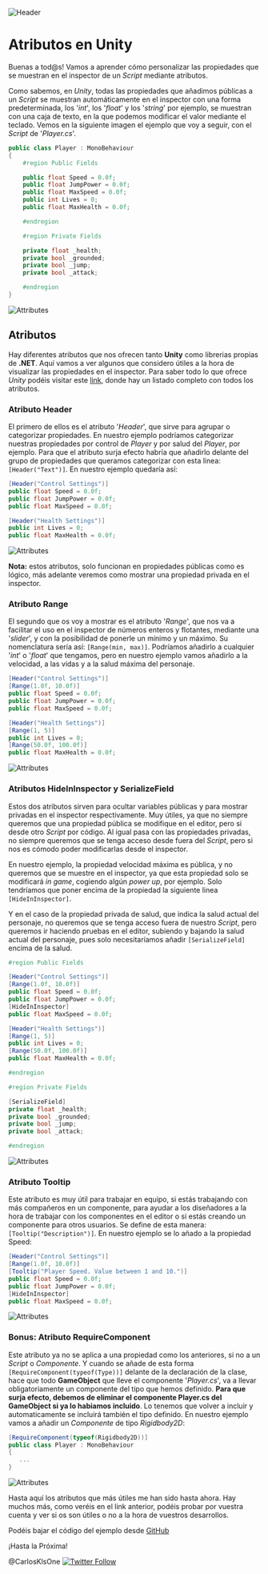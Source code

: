 ![Header](images/header.jpg)

# Atributos en Unity

Buenas a tod@s! Vamos a aprender cómo personalizar las propiedades que se muestran en el inspector de un *Script* mediante atributos. 

Como sabemos, en *Unity*, todas las propiedades que añadimos públicas a un *Script* se muestran automáticamente en el inspector con una forma predeterminada, los '*int*', los '*float*' y los '*string*' por ejemplo, se muestran con una caja de texto, en la que podemos modificar el valor mediante el teclado. Vemos en la siguiente imagen el ejemplo que voy a seguir, con el *Script* de '*Player.cs*'.

```csharp
public class Player : MonoBehaviour
{
    #region Public Fields

    public float Speed = 0.0f;
    public float JumpPower = 0.0f;
    public float MaxSpeed = 0.0f;
    public int Lives = 0;
    public float MaxHealth = 0.0f;

    #endregion

    #region Private Fields

    private float _health;
    private bool _grounded;
    private bool _jump;
    private bool _attack;

    #endregion
}
```

![Attributes](images/attributes01.jpg)


## Atributos

Hay diferentes atributos que nos ofrecen tanto **Unity** como librerias propias de **.NET**. Aquí vamos a ver algunos que considero útiles a la hora de visualizar las propiedades en el inspector. Para saber todo lo que ofrece *Unity* podéis visitar este [link](https://docs.unity3d.com/ScriptReference/AddComponentMenu.html), donde hay un listado completo con todos los atributos.

### Atributo Header

El primero de ellos es el atributo '*Header*', que sirve para agrupar o categorizar propiedades. En nuestro ejemplo podríamos categorizar nuestras propiedades por control de *Player* y por salud del *Player*, por ejemplo. Para que el atributo surja efecto habría que añadirlo delante del grupo de propiedades que queramos categorizar con esta linea: `[Header("Text")]`. En nuestro ejemplo quedaría así:

```csharp
[Header("Control Settings")]
public float Speed = 0.0f;
public float JumpPower = 0.0f;
public float MaxSpeed = 0.0f;

[Header("Health Settings")]
public int Lives = 0;
public float MaxHealth = 0.0f;
```

![Attributes](images/attributes02.jpg)

**Nota:** estos atributos, solo funcionan en propiedades públicas como es lógico, más adelante veremos como mostrar una propiedad privada en el inspector.

### Atributo Range

El segundo que os voy a mostrar es el atributo '*Range*', que nos va a facilitar el uso en el inspector de números enteros y flotantes, mediante una '*slider*', y con la posibilidad de ponerle un mínimo y un máximo. Su nomenclatura sería así: `[Range(min, max)]`. Podríamos añadirlo a cualquier '*int*' o '*float*' que tengamos, pero en nuestro ejemplo vamos añadirlo a la velocidad, a las vidas y a la salud máxima del personaje. 

```csharp
[Header("Control Settings")]
[Range(1.0f, 10.0f)]
public float Speed = 0.0f;
public float JumpPower = 0.0f;
public float MaxSpeed = 0.0f;

[Header("Health Settings")]
[Range(1, 5)]
public int Lives = 0;
[Range(50.0f, 100.0f)]
public float MaxHealth = 0.0f;
```

![Attributes](images/attributes03.jpg)

### Atributos HideInInspector y SerializeField

Estos dos atributos sirven para ocultar variables públicas y para mostrar privadas en el inspector respectivamente. Muy útiles, ya que no siempre queremos que una propiedad pública se modifique en el editor, pero si desde otro *Script* por código. Al igual pasa con las propiedades privadas, no siempre queremos que se tenga acceso desde fuera del *Script*, pero si nos es cómodo poder modificarlas desde el inspector. 

En nuestro ejemplo, la propiedad velocidad máxima es pública, y no queremos que se muestre en el inspector, ya que esta propiedad solo se modificará *in game*, cogiendo algún *power up*, por ejemplo. Solo tendríamos que poner encima de la propiedad la siguiente linea `[HideInInspector]`.

Y en el caso de la propiedad privada de salud, que indica la salud actual del personaje, no queremos que se tenga acceso fuera de nuestro *Script*, pero queremos ir haciendo pruebas en el editor, subiendo y bajando la salud actual del personaje, pues solo necesitaríamos añadir `[SerializeField]` encima de la salud.

```csharp
#region Public Fields

[Header("Control Settings")]
[Range(1.0f, 10.0f)]
public float Speed = 0.0f;
public float JumpPower = 0.0f;
[HideInInspector]
public float MaxSpeed = 0.0f;

[Header("Health Settings")]
[Range(1, 5)]
public int Lives = 0;
[Range(50.0f, 100.0f)]
public float MaxHealth = 0.0f;

#endregion

#region Private Fields

[SerializeField]
private float _health;
private bool _grounded;
private bool _jump;
private bool _attack;

#endregion
```

![Attributes](images/attributes04.jpg)

### Atributo Tooltip

Este atributo es muy útil para trabajar en equipo, si estás trabajando con más compañeros en un componente, para ayudar a los diseñadores a la hora de trabajar con los componentes en el editor o si estás creando un componente para otros usuarios. Se define de esta manera: `[Tooltip("Description")]`. En nuestro ejemplo se lo añado a la propiedad Speed:

```csharp
[Header("Control Settings")]
[Range(1.0f, 10.0f)]
[Tooltip("Player Speed. Value between 1 and 10.")]
public float Speed = 0.0f;
public float JumpPower = 0.0f;
[HideInInspector]
public float MaxSpeed = 0.0f;
```

![Attributes](images/attributes05.jpg)

### Bonus: Atributo RequireComponent

Este atributo ya no se aplica a una propiedad como los anteriores, si no a un *Script* o *Componente*. Y cuando se añade de esta forma `[RequireComponent(typeof(Type))]` delante de la declaración de la clase, hace que todo **GameObject** que lleve el componente '*Player.cs*', va a llevar obligatoriamente un componente del tipo que hemos definido. **Para que surja efecto, debemos de eliminar el componente Player.cs del GameObject si ya lo habiamos incluido**. Lo tenemos que volver a incluir y automaticamente se incluirá también el tipo definido. En nuestro ejemplo vamos a añadir un *Componente* de tipo *Rigidbody2D*:

```csharp
[RequireComponent(typeof(Rigidbody2D))]
public class Player : MonoBehaviour
{
   ...
}
```

![Attributes](images/attributes06.jpg)

Hasta aquí los atributos que más útiles me han sido hasta ahora. Hay muchos más, como veréis en el link anterior, podéis probar por vuestra cuenta y ver si os son útiles o no a la hora de vuestros desarrollos.

Podéis bajar el código del ejemplo desde [GitHub](https://github.com/NoCountryForGeeks/Blog/tree/feature/atributosUnity/carlos/atributos-unity/content)

¡Hasta la Próxima!

@CarlosKlsOne
[![Twitter Follow](https://img.shields.io/twitter/follow/carlosklsone.svg?style=social&label=Follow)](https://twitter.com/carlosklsone)

